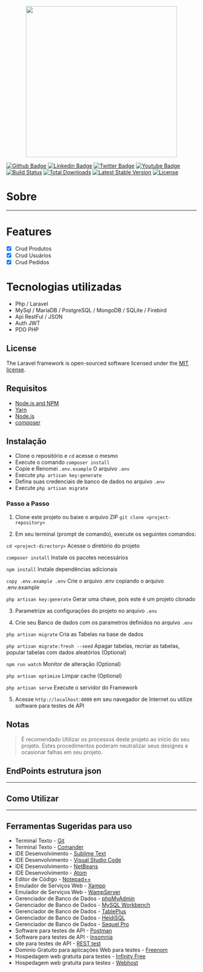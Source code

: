<p align="center"><a href="https://laravel.com" target="_blank"><img src="https://raw.githubusercontent.com/laravel/art/master/logo-lockup/5%20SVG/2%20CMYK/1%20Full%20Color/laravel-logolockup-cmyk-red.svg" width="400"></a></p>

[![Github Badge](https://img.shields.io/badge/-Github-000?style=flat-square&logo=Github&logoColor=white&link=https://github.com/fagnerpsantos)](#)
[![Linkedin Badge](https://img.shields.io/badge/-LinkedIn-blue?style=flat-square&logo=Linkedin&logoColor=white&link=https://www.linkedin.com/in/fagnerpsantos/)](#)
[![Twitter Badge](https://img.shields.io/badge/-Twitter-1ca0f1?style=flat-square&labelColor=1ca0f1&logo=twitter&logoColor=white&link=https://twitter.com/fagnerpsantos)](#)
[![Youtube Badge](https://img.shields.io/badge/-YouTube-ff0000?style=flat-square&labelColor=ff0000&logo=youtube&logoColor=white&link=https://www.youtube.com/user/TreinaWeb)](#)
<a href="#"><img src="https://travis-ci.org/laravel/framework.svg" alt="Build Status"></a>
<a href="#"><img src="https://poser.pugx.org/laravel/framework/d/total.svg" alt="Total Downloads"></a>
<a href="#"><img src="https://poser.pugx.org/laravel/framework/v/stable.svg" alt="Latest Stable Version"></a>
<a href="#"><img src="https://poser.pugx.org/laravel/framework/license.svg" alt="License"></a>


# Sobre
***

# Features

* [x] Crud Produtos
* [x] Crud Usuários
* [x] Crud Pedidos

# Tecnologias utilizadas
* Php / Laravel
* MySql / MariaDB / PostgreSQL / MongoDB / SQLite / Firebird
* Api RestFul / JSON
* Auth JWT
* PDO PHP

## License

The Laravel framework is open-sourced software licensed under the [MIT license](https://opensource.org/licenses/MIT).

## Requisitos

- [Node.js and NPM](https://docs.npmjs.com/getting-started/installing-node)
- [Yarn](https://yarnpkg.com/en/docs/install)
- [Node.js](https://nodejs.org/en/download/)
- [composer](https://getcomposer.org/download/)

## Instalação

- Clone o repositório e `cd` acesse o mesmo
- Execute o comando `composer install`
- Copie e Renomei `.env.example` O arquivo `.env`
- Execute `php artisan key:generate`
- Defina suas credenciais de banco de dados no arquivo `.env`
- Execute `php artisan migrate`

### Passo a Passo

1. Clone este projeto ou baixe o arquivo ZIP
`git clone <project-repository>` 

2. Em seu terminal (prompt de comando), execute os seguintes comandos:

`cd <project-directory>` Acesse o diretório do projeto

`composer install` Instale os pacotes necessários

`npm install` Instale dependências adicionais

`copy .env.example .env` Crie o arquivo .env copiando o arquivo .env.example

`php artisan key:generate` Gerar uma chave, pois este é um projeto clonado

3. Parametrize as configurações do projeto no arquivo `.env`

4. Crie seu Banco de dados com os parametros definidos no arquivo `.env`

`php artisan migrate` Cria as Tabelas na base de dados 

`php artisan migrate:fresh --seed` Apagar tabelas, recriar as tabelas, popular tabelas com dados aleatórios (Optional)

`npm run watch` Monitor de alteração (Optional)

`php artisan optimize` Limpar cache (Optional)

`php artisan serve` Execute o servidor do Framework

5. Acesse `http://localhost:8000` em seu navegador de Internet ou utilize software para testes de API

## Notas

> È recomendado Utilizar os processos deste projeto ao inicio do seu projeto. 
> Estes procedimentos poderam neutralizar seus designes e ocasionar falhas em seu projeto.

## EndPoints estrutura json

***

## Como Utilizar

***

## Ferramentas Sugeridas para uso

- Terminal Texto - [Git](https://gitforwindows.org/)
- Terminal Texto - [Comander](https://cmder.net/)
- IDE Desenvolvimento - [Sublime Text](https://www.sublimetext.com/)
- IDE Desenvolvimento - [Visual Studio Code](https://code.visualstudio.com/)
- IDE Desenvolvimento - [NetBeans](https://netbeans.org/)
- IDE Desenvolvimento - [Atom](https://atom.io/)
- Editor de Código - [Notepad++](https://notepad-plus-plus.org/)
- Emulador de Serviços Web - [Xampp](https://www.apachefriends.org/pt_br/index.html)
- Emulador de Serviços Web - [WampServer](https://www.wampserver.com/en/)
- Gerenciador de Banco de Dados - [phpMyAdmin](https://www.phpmyadmin.net/downloads/)
- Gerenciador de Banco de Dados - [MySQL Workbench](https://dev.mysql.com/downloads/workbench/)
- Gerenciador de Banco de Dados - [TablePlus](https://tableplus.com/)
- Gerenciador de Banco de Dados - [HeidiSQL](https://www.heidisql.com/download.php)
- Gerenciador de Banco de Dados - [Sequel Pro](https://www.sequelpro.com/)
- Software para testes de API - [Postman](https://www.postman.com/)
- Software para testes de API - [Insomnia](https://insomnia.rest/)
- site para testes de API - [REST test](https://resttesttest.com/)
- Dominio Gratuito para aplicações Web para testes - [Freenom](https://www.freenom.com/pt/index.html?lang=pt)
- Hospedagem web gratuita para testes - [Infinity Free](https://www.infinityfree.net/)
- Hospedagem web gratuita para testes - [Webhost](https://br.000webhost.com/)
